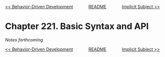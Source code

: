 <div>
<div style='float: left'><a href='ch220-behavior-driven-development.md'>&lt;&lt; Behavior-Driven Development</a></div>
<div style='float: right'><a href='ch222-implicit-subject.md'>Implicit Subject &gt;&gt;</a></div>
<div style='float: inline-auto;text-align:center'><a href='README.md'>README</a></div>
<div style="clear: both"></div>
</div>

# Chapter 221. Basic Syntax and API

*Notes forthcoming*

<div>
<div style='float: left'><a href='ch220-behavior-driven-development.md'>&lt;&lt; Behavior-Driven Development</a></div>
<div style='float: right'><a href='ch222-implicit-subject.md'>Implicit Subject &gt;&gt;</a></div>
<div style='float: inline-auto;text-align:center'><a href='README.md'>README</a></div>
<div style="clear: both"></div>
</div>